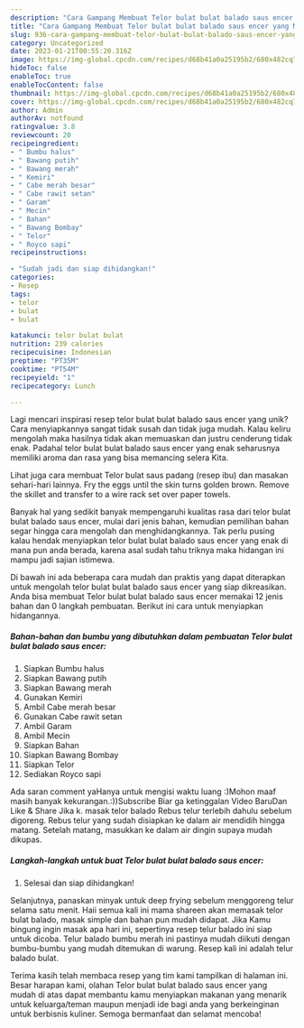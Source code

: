 ```yaml
---
description: "Cara Gampang Membuat Telor bulat bulat balado saus encer yang Mantap"
title: "Cara Gampang Membuat Telor bulat bulat balado saus encer yang Mantap"
slug: 936-cara-gampang-membuat-telor-bulat-bulat-balado-saus-encer-yang-mantap
category: Uncategorized
date: 2023-01-21T00:55:20.316Z
image: https://img-global.cpcdn.com/recipes/d68b41a0a25195b2/680x482cq70/telor-bulat-bulat-balado-saus-encer-foto-resep-utama.jpg
hideToc: false
enableToc: true
enableTocContent: false
thumbnail: https://img-global.cpcdn.com/recipes/d68b41a0a25195b2/680x482cq70/telor-bulat-bulat-balado-saus-encer-foto-resep-utama.jpg
cover: https://img-global.cpcdn.com/recipes/d68b41a0a25195b2/680x482cq70/telor-bulat-bulat-balado-saus-encer-foto-resep-utama.jpg
author: Admin
authorAv: notfound
ratingvalue: 3.8
reviewcount: 20
recipeingredient:
- " Bumbu halus"
- " Bawang putih"
- " Bawang merah"
- " Kemiri"
- " Cabe merah besar"
- " Cabe rawit setan"
- " Garam"
- " Mecin"
- " Bahan"
- " Bawang Bombay"
- " Telor"
- " Royco sapi"
recipeinstructions:

- "Sudah jadi dan siap dihidangkan!"
categories:
- Resep
tags:
- telor
- bulat
- bulat

katakunci: telor bulat bulat 
nutrition: 239 calories
recipecuisine: Indonesian
preptime: "PT35M"
cooktime: "PT54M"
recipeyield: "1"
recipecategory: Lunch

---
```





Lagi mencari inspirasi resep telor bulat bulat balado saus encer yang unik? Cara menyiapkannya sangat tidak susah dan tidak juga mudah. Kalau keliru mengolah maka hasilnya tidak akan memuaskan dan justru cenderung tidak enak. Padahal telor bulat bulat balado saus encer yang enak seharusnya memiliki aroma dan rasa yang bisa memancing selera Kita.





Lihat juga cara membuat Telor bulat saus padang (resep ibu) dan masakan sehari-hari lainnya. Fry the eggs until the skin turns golden brown. Remove the skillet and transfer to a wire rack set over paper towels.

Banyak hal yang sedikit banyak mempengaruhi kualitas rasa dari telor bulat bulat balado saus encer, mulai dari jenis bahan, kemudian pemilihan bahan segar hingga cara mengolah dan menghidangkannya. Tak perlu pusing kalau hendak menyiapkan telor bulat bulat balado saus encer yang enak di mana pun anda berada, karena asal sudah tahu triknya maka hidangan ini mampu jadi sajian istimewa.






Di bawah ini ada beberapa cara mudah dan praktis yang dapat diterapkan untuk mengolah telor bulat bulat balado saus encer yang siap dikreasikan. Anda bisa membuat Telor bulat bulat balado saus encer memakai 12 jenis bahan dan 0 langkah pembuatan. Berikut ini cara untuk menyiapkan hidangannya.

<!--inarticleads1-->

##### Bahan-bahan dan bumbu yang dibutuhkan dalam pembuatan Telor bulat bulat balado saus encer:

1. Siapkan  Bumbu halus
1. Siapkan  Bawang putih
1. Siapkan  Bawang merah
1. Gunakan  Kemiri
1. Ambil  Cabe merah besar
1. Gunakan  Cabe rawit setan
1. Ambil  Garam
1. Ambil  Mecin
1. Siapkan  Bahan
1. Siapkan  Bawang Bombay
1. Siapkan  Telor
1. Sediakan  Royco sapi


Ada saran comment yaHanya untuk mengisi waktu luang :)Mohon maaf masih banyak kekurangan.:))Subscribe Biar ga ketinggalan Video BaruDan Like &amp; Share Jika k. masak telor balado Rebus telur terlebih dahulu sebelum digoreng. Rebus telur yang sudah disiapkan ke dalam air mendidih hingga matang. Setelah matang, masukkan ke dalam air dingin supaya mudah dikupas. 

<!--inarticleads2-->

##### Langkah-langkah untuk buat Telor bulat bulat balado saus encer:


1. Selesai dan siap dihidangkan!

Selanjutnya, panaskan minyak untuk deep frying sebelum menggoreng telur selama satu menit. Haii semua kali ini mama shareen akan memasak telor bulat balado, masak simple dan bahan pun mudah didapat. Jika Kamu bingung ingin masak apa hari ini, sepertinya resep telur balado ini siap untuk dicoba. Telur balado bumbu merah ini pastinya mudah diikuti dengan bumbu-bumbu yang mudah ditemukan di warung. Resep kali ini adalah telur balado bulat. 

Terima kasih telah membaca resep yang tim kami tampilkan di halaman ini. Besar harapan kami, olahan Telor bulat bulat balado saus encer yang mudah di atas dapat membantu kamu menyiapkan makanan yang menarik untuk keluarga/teman maupun menjadi ide bagi anda yang berkeinginan untuk berbisnis kuliner. Semoga bermanfaat dan selamat mencoba!
